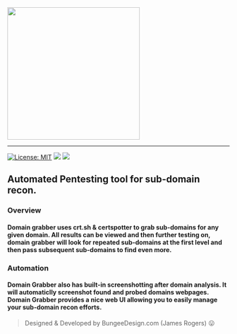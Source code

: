 <img src="https://i.ibb.co/SKsDy4y/Logo.png" width="300">

___

[![License: MIT](https://img.shields.io/badge/License-MIT-yellow.svg)](https://opensource.org/licenses/MIT)
![](https://img.shields.io/badge/build-passing-brightgreen)
![](https://img.shields.io/badge/version-1.0.0-blue)

## Automated Pentesting tool for sub-domain recon.

### Overview

#### Domain grabber uses crt.sh & certspotter to grab sub-domains for any given domain. All results can be viewed and then further testing on, domain grabber will look for repeated sub-domains at the first level and then pass subsequent sub-domains to find even more. 

### Automation

#### Domain Grabber also has built-in screenshotting after domain analysis. It will automaticlly screenshot found and probed domains webpages. Domain Grabber provides a nice web UI allowing you to easily manage your sub-domain recon efforts.

> Designed & Developed by BungeeDesign.com (James Rogers) 😛